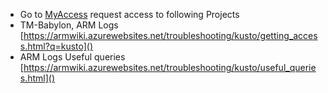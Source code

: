 - Go to [MyAccess](https://myaccess/) request access to following Projects
- TM-Babylon, ARM Logs [https://armwiki.azurewebsites.net/troubleshooting/kusto/getting_access.html?q=kusto]()
- ARM Logs Useful queries [https://armwiki.azurewebsites.net/troubleshooting/kusto/useful_queries.html]()